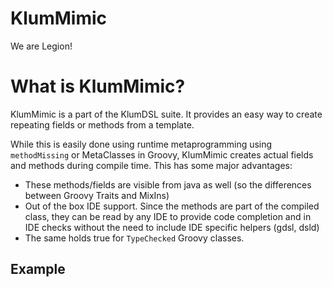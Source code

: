 KlumMimic
=======
We are Legion!

# What is KlumMimic?

KlumMimic is a part of the KlumDSL suite. It provides an easy way to create repeating fields or methods from a template.

While this is easily done using runtime metaprogramming using `methodMissing` or MetaClasses in Groovy, KlumMimic 
creates actual fields and methods during compile time. This has some major advantages:

- These methods/fields are visible from java as well (so the differences between Groovy Traits and MixIns)
- Out of the box IDE support. Since the methods are part of the compiled class, they can be read by any IDE to provide
  code completion and in IDE checks without the need to include IDE specific helpers (gdsl, dsld)
- The same holds true for `TypeChecked` Groovy classes. 
 

## Example


